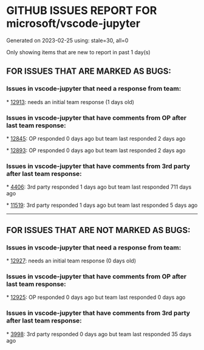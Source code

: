 
# GITHUB ISSUES REPORT FOR microsoft/vscode-jupyter


Generated on 2023-02-25 using: stale=30, all=0


Only showing items that are new to report in past 1 day(s)


## FOR ISSUES THAT ARE MARKED AS BUGS:


### Issues in vscode-jupyter that need a response from team:


\* [12913](https://github.com/microsoft/vscode-jupyter/issues/12913 "Pip module Unable to parse debugpy output"): needs an initial team response (1 days old)

### Issues in vscode-jupyter that have comments from OP after last team response:


\* [12845](https://github.com/microsoft/vscode-jupyter/issues/12845 "Can't view dataframe in data viewer while debugging &quot;Cannot read properties of undefined (reading 'disposed')&quot;"): OP responded 0 days ago but team last responded 2 days ago

\* [12893](https://github.com/microsoft/vscode-jupyter/issues/12893 "No direct cell output when CDN disabled"): OP responded 0 days ago but team last responded 2 days ago

### Issues in vscode-jupyter that have comments from 3rd party after last team response:


\* [4406](https://github.com/microsoft/vscode-jupyter/issues/4406 "Scroll settings are not honored in Native Notebook"): 3rd party responded 1 days ago but team last responded 711 days ago

\* [11519](https://github.com/microsoft/vscode-jupyter/issues/11519 "Unable to detect nor run R kernels"): 3rd party responded 1 days ago but team last responded 5 days ago

---

## FOR ISSUES THAT ARE NOT MARKED AS BUGS:


### Issues in vscode-jupyter that need a response from team:


\* [12927](https://github.com/microsoft/vscode-jupyter/issues/12927 "[jupyter] Possible delay in output for stdin redirect? Support for inline inputs?"): needs an initial team response (0 days old)

### Issues in vscode-jupyter that have comments from OP after last team response:


\* [12925](https://github.com/microsoft/vscode-jupyter/issues/12925 "Do not use environment APIs if the workspace is not trusted"): OP responded 0 days ago but team last responded 0 days ago

### Issues in vscode-jupyter that have comments from 3rd party after last team response:


\* [3998](https://github.com/microsoft/vscode-jupyter/issues/3998 "Restore connection (Re-connect) to an already running Local & Remote kernel (even Remote SSH)"): 3rd party responded 0 days ago but team last responded 35 days ago
